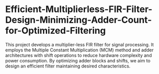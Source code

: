 # Efficient-Multiplierless-FIR-Filter-Design-Minimizing-Adder-Count-for-Optimized-Filtering
This project develops a multiplier-less FIR filter for signal processing. It employs the Multiple Constant Multiplication (MCM) method and adder architectures with shift operations to reduce hardware complexity and power consumption. By optimizing adder blocks and shifts, we aim to design an efficient filter maintaining desired characteristics.
